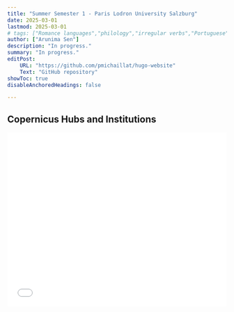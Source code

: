 ```yaml
---
title: "Summer Semester 1 - Paris Lodron University Salzburg" 
date: 2025-03-01
lastmod: 2025-03-01
# tags: ["Romance languages","philology","irregular verbs","Portuguese","Italian","French","Spanish","simulations","dataset","python"]
author: ["Arunima Sen"]
description: "In progress."
summary: "In progress."
editPost:
    URL: "https://github.com/pmichaillat/hugo-website"
    Text: "GitHub repository"
showToc: true
disableAnchoredHeadings: false

---
```

## Copernicus Hubs and Institutions 

<iframe src="/copernicus_report.pdf" width="100%" height="400px" style="border: none;"></iframe>
